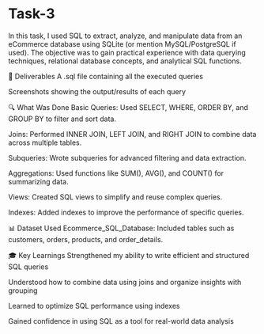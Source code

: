 # Task-3
In this task, I used SQL to extract, analyze, and manipulate data from an eCommerce database using SQLite (or mention MySQL/PostgreSQL if used). The objective was to gain practical experience with data querying techniques, relational database concepts, and analytical SQL functions.

📂 Deliverables
A .sql file containing all the executed queries

Screenshots showing the output/results of each query

🔍 What Was Done
Basic Queries: Used SELECT, WHERE, ORDER BY, and GROUP BY to filter and sort data.

Joins: Performed INNER JOIN, LEFT JOIN, and RIGHT JOIN to combine data across multiple tables.

Subqueries: Wrote subqueries for advanced filtering and data extraction.

Aggregations: Used functions like SUM(), AVG(), and COUNT() for summarizing data.

Views: Created SQL views to simplify and reuse complex queries.

Indexes: Added indexes to improve the performance of specific queries.

📊 Dataset Used
Ecommerce_SQL_Database: Included tables such as customers, orders, products, and order_details.

🎓 Key Learnings
Strengthened my ability to write efficient and structured SQL queries

Understood how to combine data using joins and organize insights with grouping

Learned to optimize SQL performance using indexes

Gained confidence in using SQL as a tool for real-world data analysis

